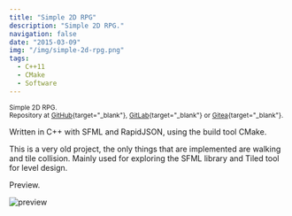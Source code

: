 ```yaml
---
title: "Simple 2D RPG"
description: "Simple 2D RPG."
navigation: false
date: "2015-03-09"
img: "/img/simple-2d-rpg.png"
tags:
  - C++11
  - CMake
  - Software
---
```


<small>Simple 2D RPG.<br>
Repository at
[GitHub](https://github.com/riyyi/rpg){target="_blank"},
[GitLab](https://gitlab.com/riyyi/rpg){target="_blank"} or
[Gitea](https://git.riyyi.com/riyyi/rpg){target="_blank"}.
</small>

Written in C++ with SFML and RapidJSON, using the build tool CMake.

This is a very old project, the only things that are implemented are walking and
tile collision. Mainly used for exploring the SFML library and Tiled tool for
level design.

Preview.

![preview](/img/simple-2d-rpg.png "preview")
